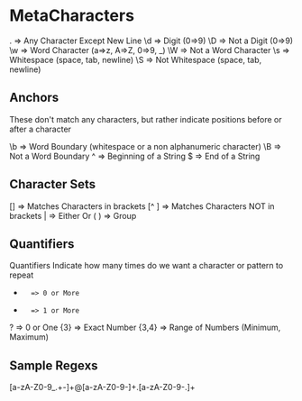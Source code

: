 # MetaCharacters

.       => Any Character Except New Line
\d      => Digit (0=>9)
\D      => Not a Digit (0=>9)
\w      => Word Character (a=>z, A=>Z, 0=>9, _)
\W      => Not a Word Character
\s      => Whitespace (space, tab, newline)
\S      => Not Whitespace (space, tab, newline)

## Anchors

These don't match any characters, but rather indicate positions before or after a character

\b      => Word Boundary (whitespace or a non alphanumeric character)
\B      => Not a Word Boundary
^       => Beginning of a String
$       => End of a String

## Character Sets

[]      => Matches Characters in brackets
[^ ]    => Matches Characters NOT in brackets
|       => Either Or
( )     => Group

## Quantifiers

Quantifiers Indicate how many times do we want a character or pattern to repeat

*       => 0 or More
+       => 1 or More
?       => 0 or One
{3}     => Exact Number
{3,4}   => Range of Numbers (Minimum, Maximum)

## Sample Regexs

[a-zA-Z0-9_.+-]+@[a-zA-Z0-9-]+\.[a-zA-Z0-9-.]+
